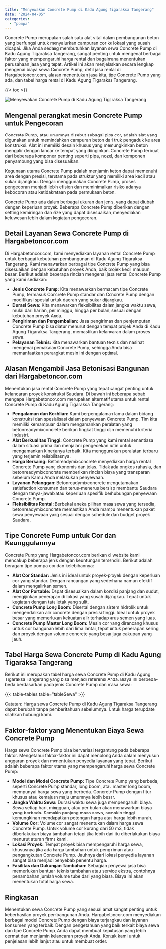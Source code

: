 ```yaml
---
title: "Menyewakan Concrete Pump di Kadu Agung Tigaraksa Tangerang"
date: "2024-04-05"
categories: 
  - "pompa"
---
```




Concrete Pump merupakan salah satu alat vital dalam pembangunan beton yang berfungsi untuk menyalurkan campuran cor ke lokasi yang susah dicapai. Jika Anda sedang membutuhkan layanan sewa Concrete Pump di Kadu Agung Tigaraksa Tangerang, sangat penting untuk mengenal berbagai faktor yang mempengaruhi harga rental dan bagaimana menentukan perusahaan jasa yang tepat. Artikel ini akan menjelaskan secara lengkap mengenai biaya sewa Concrete Pump, detil jasa rental di Hargabetoncor.com, alasan menentukan jasa kita, tipe Concrete Pump yang ada, dan tabel harga rental di Kadu Agung Tigaraksa Tangerang.

{{< toc >}}

![Menyewakan Concrete Pump di Kadu Agung Tigaraksa Tangerang](https://hargareadymixid.github.io/pompa/concrete-pump%20(19).png)

## Mengenal perangkat mesin Concrete Pump untuk Pengecoran

Concrete Pump, atau umumnya disebut sebagai pipa cor, adalah alat yang digunakan untuk memindahkan campuran beton dari truk pengaduk ke area konstruksi. Alat ini memiliki desain khusus yang memungkinkan beton mengalir dengan lancar ke tempat yang diinginkan. Concrete Pump terbuat dari beberapa komponen penting seperti pipa, nozel, dan komponen penyambung yang bisa disesuaikan.

Kegunaan utama Concrete Pump adalah menjamin beton dapat memenuhi area dengan presisi, terutama pada struktur yang memiliki area kecil atau sukar dijangkau. Dengan menggunakan Concrete Pump, proses pengecoran menjadi lebih efisien dan meminimalkan risiko adanya kebocoran atau ketidakrataan pada permukaan beton.

Concrete Pump ada dalam berbagai ukuran dan jenis, yang dapat diubah dengan keperluan proyek. Beberapa Concrete Pump diberikan dengan setting kemiringan dan size yang dapat disesuaikan, menyediakan keluwesan lebih dalam kegiatan pengecoran.

## Detail Layanan Sewa Concrete Pump di Hargabetoncor.com

Di Hargabetoncor.com, kami menyediakan layanan rental Concrete Pump untuk berbagai kebutuhan pembangunan di Kadu Agung Tigaraksa Tangerang. Kami menawarkan berbagai tipe Concrete Pump yang bisa disesuaikan dengan kebutuhan proyek Anda, baik projek kecil maupun besar. Berikut adalah beberapa rincian mengenai jasa rental Concrete Pump yang kami sediakan:

- **Jenis Concrete Pump:** Kita menawarkan bermacam tipe Concrete Pump, termasuk Concrete Pump standar dan Concrete Pump dengan modifikasi spesial untuk daerah yang sukar dijangkau.
- **Durasi Sewa:** Kita menawarkan fleksibilitas dalam jangka waktu sewa, mulai dari harian, per minggu, hingga per bulan, sesuai dengan kebutuhan proyek Anda.
- **Pengiriman dan Pengembalian:** Jasa pengiriman dan penjemputan Concrete Pump bisa diatur menurut dengan tempat projek Anda di Kadu Agung Tigaraksa Tangerang, memastikan kelancaran dalam proses sewa.
- **Pelayanan Teknis:** Kita menawarkan bantuan teknis dan nasihat mengenai pemakaian Concrete Pump, sehingga Anda bisa memanfaatkan perangkat mesin ini dengan optimal.

## Alasan Mengambil Jasa Betonisasi Bangunan dari Hargabetoncor.com

Menentukan jasa rental Concrete Pump yang tepat sangat penting untuk kelancaran proyek konstruksi Saudara. Di bawah ini beberapa sebab mengapa Hargabetoncor.com merupakan alternatif utama untuk rental Concrete Pump di Kadu Agung Tigaraksa Tangerang:

- **Pengalaman dan Keahlian:** Kami berpengalaman lama dalam bidang konstruksi dan spesialisasi dalam penyewaan Concrete Pump. Tim kita memiliki kemampuan dalam mengamankan peralatan yang betonreadymixconcrete berikan tingkat tinggi dan memenuhi kriteria industri.
- **Alat Berkualitas Tinggi:** Concrete Pump yang kami rental senantiasa dalam situasi prima dan menjalani pengecekan rutin untuk mengamankan kinerjanya terbaik. Kita menggunakan peralatan terbaru yang terjamin reliabilitasnya.
- **Harga Bersaing:** Betonreadymixconcrete menyediakan harga rental Concrete Pump yang ekonomis dan jelas. Tidak ada ongkos rahasia, dan betonreadymixconcrete memberikan rincian biaya yang transparan sebelum Kamu Anda melakukan penyewaan.
- **Layanan Pelanggan:** Betonreadymixconcrete mengutamakan satisfaction konsumen dan terus-menerus bersiap membantu Saudara dengan tanya-jawab atau keperluan spesifik berhubungan penyewaan Concrete Pump.
- **Fleksibilitas Rental:** Berbekal aneka pilihan masa sewa yang tersedia, betonreadymixconcrete memastikan Anda mampu menentukan paket sewa penyewaan yang sesuai dengan schedule dan budget proyek Saudara.

## Tipe Concrete Pump untuk Cor dan Keunggulannya

Concrete Pump yang Hargabetoncor.com berikan di website kami mencakup beberapa jenis dengan keuntungan tersendiri. Berikut adalah beragam tipe pompa cor dan kelebihannya:

- **Alat Cor Standar:** Jenis ini ideal untuk proyek-proyek dengan keperluan cor yang standar. Dengan rancangan yang sederhana namun efektif dalam mengalirkan semen.
- **Alat Cor Portable:** Dapat disesuaikan dalam kondisi panjang dan sudut, mengijinkan penerapan di lokasi yang susah dijangkau. Tepat untuk kegiatan dengan tata letak yang sulit.
- **Concrete Pump Long Boom:** Disertai dengan sistem hidrolik untuk mengendalikan alir concrete dengan presisi tinggi. Ideal untuk proyek besar yang memerlukan kekuatan alir terhadap arus semen yang luas.
- **Concrete Pump Master Long Boom:** Mesin cor yang dirancang khusus untuk cor bangunan lebih dari lima lantai, tepat untuk penerapan sering dan proyek dengan volume concrete yang besar juga cakupan yang jauh.

## Tabel Harga Sewa Concrete Pump di Kadu Agung Tigaraksa Tangerang

Berikut ini merupakan tabel harga sewa Concrete Pump di Kadu Agung Tigaraksa Tangerang yang bisa menjadi referensi Anda. Biaya ini berbeda-beda berdasarkan pada jenis Concrete Pump dan masa sewa:

{{< table-tables table="tableSewa" >}}

Catatan: Harga sewa Concrete Pump di Kadu Agung Tigaraksa Tangerang dapat berubah tanpa pemberitahuan sebelumnya. Untuk harga terupdate silahkan hubungi kami.

## Faktor-faktor yang Menentukan Biaya Sewa Concrete Pump

Harga sewa Concrete Pump bisa bervariasi tergantung pada beberapa faktor. Mengetahui faktor-faktor ini dapat menolong Anda dalam menyusun anggaran proyek dan menentukan penyedia layanan yang tepat. Berikut adalah beberapa faktor utama yang mempengaruhi harga sewa Concrete Pump:

- **Model dan Model Concrete Pump:** Tipe Concrete Pump yang berbeda, seperti Concrete Pump standar, long boom, atau master long boom, mempunyai harga sewa yang berbeda. Concrete Pump dengan fitur khusus atau kemajuan maju umumnya lebih besar.
- **Jangka Waktu Sewa:** Durasi waktu sewa juga mempengaruhi biaya. Sewa setiap hari, mingguan, atau per bulan akan menawarkan biaya yang berbeda. Semakin panjang masa sewa, semakin tinggi kemungkinan mendapatkan potongan harga atau harga lebih murah.
- **Volume Cor:** Volume cor sangat menentukan dalam harga sewa Concrete Pump. Untuk volume cor kurang dari 50 m3, tidak diberlakukan biaya tambahan tetapi jika lebih dari itu diberlakukan biaya menurut aturan firma kami.
- **Lokasi Proyek:** Tempat proyek bisa mempengaruhi harga sewa, khususnya jika ada harga tambahan untuk pengiriman atau pengangkutan Concrete Pump. Jauhnya dari lokasi penyedia layanan sangat bisa menjadi penyebab penentu harga.
- **Fasilitas dan Dukungan Tambahan:** Sebagian penyewa jasa bisa memerlukan bantuan teknis tambahan atau service ekstra, contohnya penambahan jumlah volume tube dari yang biasa. Biaya ini akan menentukan total harga sewa.

## Ringkasan

Menentukan sewa Concrete Pump yang sesuai amat sangat penting untuk keberhasilan proyek pembangunan Anda. Hargabetoncor.com menyediakan berbagai model Concrete Pump dengan biaya terjangkau dan layanan konsumen yang terbaik. Dengan pengetahuan yang baik terkait biaya sewa dan tipe Concrete Pump, Anda dapat membuat keputusan yang lebih cermat dan menjamin kelancaran proyek Anda. Kontak kami untuk penjelasan lebih lanjut atau untuk membuat order.
